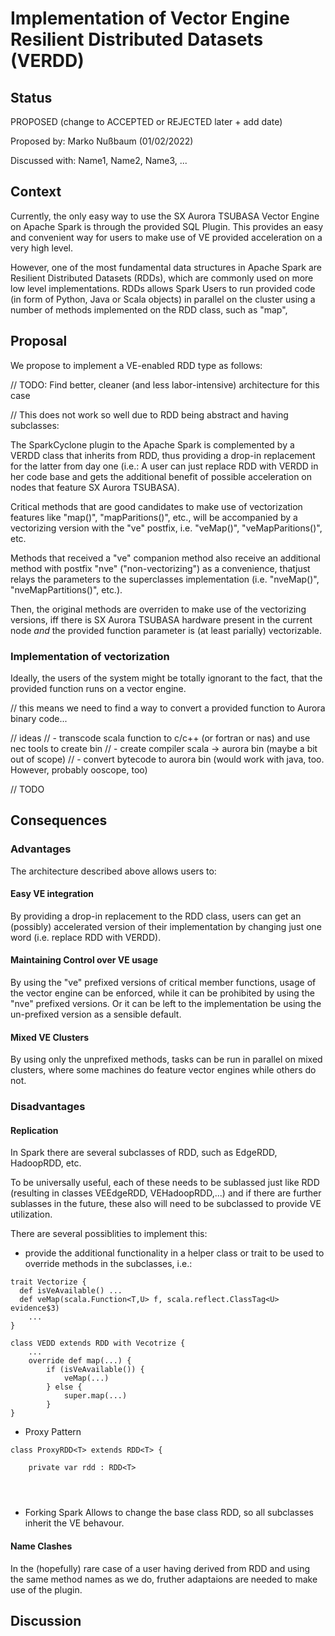 # Implementation of Vector Engine Resilient Distributed Datasets (VERDD)

## Status
PROPOSED (change to ACCEPTED or REJECTED later + add date)

Proposed by: Marko Nußbaum (01/02/2022)

Discussed with: Name1, Name2, Name3, ...

## Context
Currently, the only easy way to use the SX Aurora TSUBASA Vector Engine on Apache Spark is through the provided SQL Plugin. This provides an easy and convenient way for users to make use of VE provided acceleration on a very high level.

However, one of the most fundamental data structures in Apache Spark are Resilient Distributed Datasets (RDDs), which are commonly used on more low level implementations.
RDDs allows Spark Users to run provided code (in form of Python, Java or Scala objects) in parallel on the cluster using a number of methods implemented on the RDD class, such as "map", 

## Proposal
We propose to implement a VE-enabled RDD type as follows:


// TODO: Find better, cleaner (and less labor-intensive) architecture for this case


// This does not work so well due to RDD being abstract and having subclasses:

The SparkCyclone plugin to the Apache Spark is complemented by  a VERDD<T> class that inherits from RDD<T>, thus providing a drop-in replacement for the latter from day one (i.e.: A user can just replace RDD with VERDD in her code base and gets the additional benefit of possible acceleration on nodes that feature SX Aurora TSUBASA).

Critical methods that are good candidates to make use of vectorization features like "map()", "mapParitions()", etc., will be accompanied by a vectorizing version with the "ve" postfix, i.e. "veMap()", "veMapParitions()", etc.

Methods that received a "ve" companion method also receive an additional method with postfix "nve" ("non-vectorizing") as a convenience, thatjust relays the parameters to the superclasses implementation (i.e. "nveMap()", "nveMapPartitions()", etc.). 

Then, the original methods are overriden to make use of the vectorizing versions, iff there is SX Aurora TSUBASA hardware present in the current node *and* the provided function parameter is (at least parially) vectorizable.

### Implementation of vectorization

Ideally, the users of the system might be totally ignorant to the fact, that the provided function runs on a vector engine.

// this means we need to find a way to convert a provided function to Aurora binary code...

// ideas
// - transcode scala function to c/c++ (or fortran or nas) and use nec tools to create bin
// - create compiler scala -> aurora bin (maybe a bit out of scope)
// - convert bytecode to aurora bin (would work with java, too. However, probably ooscope, too)

 // TODO





## Consequences 

### Advantages
The architecture described above allows users to:

#### Easy VE integration
By providing a drop-in replacement to the RDD class, users can get an (possibly) accelerated version of their implementation by changing just one word (i.e. replace RDD with VERDD).

#### Maintaining Control over VE usage
By using the "ve" prefixed versions of critical member functions, usage of the vector engine can be enforced, while it can be prohibited by using the "nve" prefixed versions.
Or it can be left to the implementation be using the un-prefixed version as a sensible default.

#### Mixed VE Clusters
By using only the unprefixed methods, tasks can be run in parallel on mixed clusters, where some machines do feature vector engines while others do not.

  
### Disadvantages

#### Replication

In Spark there are several subclasses of RDD, such as EdgeRDD, HadoopRDD, etc.

To be universally useful, each of these needs to be sublassed just like RDD (resulting in classes VEEdgeRDD, VEHadoopRDD,...) and if there are further sublasses in the future, these also will need to be subclassed to provide VE utilization.

There are several possiblities to implement this:
- provide the additional functionality in a helper class or trait to be used to override methods in the subclasses, i.e.:

```
trait Vectorize {
  def isVeAvailable() ...
  def veMap(scala.Function<T,U> f, scala.reflect.ClassTag<U> evidence$3)
	...
}

class VEDD extends RDD with Vecotrize {
	...
	override def map(...) {
		if (isVeAvailable()) {
			veMap(...)
		} else {
			super.map(...)
		}
}
```


- Proxy Pattern
```
class ProxyRDD<T> extends RDD<T> {
	
	private var rdd : RDD<T>
	
	


```




- Forking Spark
Allows to change the base class RDD, so all subclasses inherit the VE behavour.



#### Name Clashes
In the (hopefully) rare case of a user having derived from RDD and using the same method names as we do, fruther adaptaions are needed to make use of the plugin.

## Discussion

